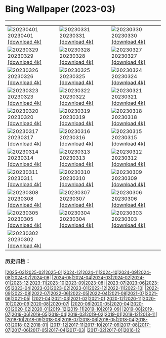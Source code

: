 # Bing Wallpaper (2023-03)
**************

<table><tr><td><img src="https://www.bing.com/th?id=OHR.JavaBromo_JA-JP8216089017_1920x1080.jpg" alt="20230401"> 20230401 <a href="https://www.bing.com/th?id=OHR.JavaBromo_JA-JP8216089017_UHD.jpg">[download 4k]</a></td><td><img src="https://www.bing.com/th?id=OHR.SteyrRiver_JA-JP7431516519_1920x1080.jpg" alt="20230331"> 20230331 <a href="https://www.bing.com/th?id=OHR.SteyrRiver_JA-JP7431516519_UHD.jpg">[download 4k]</a></td><td><img src="https://www.bing.com/th?id=OHR.PeacockFeathers_JA-JP8020254478_1920x1080.jpg" alt="20230330"> 20230330 <a href="https://www.bing.com/th?id=OHR.PeacockFeathers_JA-JP8020254478_UHD.jpg">[download 4k]</a></td></tr><tr><td><img src="https://www.bing.com/th?id=OHR.NuzzleManatee_JA-JP7643985529_1920x1080.jpg" alt="20230329"> 20230329 <a href="https://www.bing.com/th?id=OHR.NuzzleManatee_JA-JP7643985529_UHD.jpg">[download 4k]</a></td><td><img src="https://www.bing.com/th?id=OHR.MWDolomites_JA-JP6615150249_1920x1080.jpg" alt="20230328"> 20230328 <a href="https://www.bing.com/th?id=OHR.MWDolomites_JA-JP6615150249_UHD.jpg">[download 4k]</a></td><td><img src="https://www.bing.com/th?id=OHR.NYCClouds_JA-JP8300567646_1920x1080.jpg" alt="20230327"> 20230327 <a href="https://www.bing.com/th?id=OHR.NYCClouds_JA-JP8300567646_UHD.jpg">[download 4k]</a></td></tr><tr><td><img src="https://www.bing.com/th?id=OHR.WildAnza_JA-JP8401293305_1920x1080.jpg" alt="20230326"> 20230326 <a href="https://www.bing.com/th?id=OHR.WildAnza_JA-JP8401293305_UHD.jpg">[download 4k]</a></td><td><img src="https://www.bing.com/th?id=OHR.CecilBrewerStaircase_JA-JP5436692403_1920x1080.jpg" alt="20230325"> 20230325 <a href="https://www.bing.com/th?id=OHR.CecilBrewerStaircase_JA-JP5436692403_UHD.jpg">[download 4k]</a></td><td><img src="https://www.bing.com/th?id=OHR.WildGarlic_JA-JP5100980963_1920x1080.jpg" alt="20230324"> 20230324 <a href="https://www.bing.com/th?id=OHR.WildGarlic_JA-JP5100980963_UHD.jpg">[download 4k]</a></td></tr><tr><td><img src="https://www.bing.com/th?id=OHR.LuebeckCityGate_JA-JP3505171725_1920x1080.jpg" alt="20230323"> 20230323 <a href="https://www.bing.com/th?id=OHR.LuebeckCityGate_JA-JP3505171725_UHD.jpg">[download 4k]</a></td><td><img src="https://www.bing.com/th?id=OHR.LakePowellAerial_JA-JP3314400554_1920x1080.jpg" alt="20230322"> 20230322 <a href="https://www.bing.com/th?id=OHR.LakePowellAerial_JA-JP3314400554_UHD.jpg">[download 4k]</a></td><td><img src="https://www.bing.com/th?id=OHR.PurpleCrocus_JA-JP3096811361_1920x1080.jpg" alt="20230321"> 20230321 <a href="https://www.bing.com/th?id=OHR.PurpleCrocus_JA-JP3096811361_UHD.jpg">[download 4k]</a></td></tr><tr><td><img src="https://www.bing.com/th?id=OHR.ColourDay_JA-JP2821743864_1920x1080.jpg" alt="20230320"> 20230320 <a href="https://www.bing.com/th?id=OHR.ColourDay_JA-JP2821743864_UHD.jpg">[download 4k]</a></td><td><img src="https://www.bing.com/th?id=OHR.BarnOwlWinter_JA-JP4202222314_1920x1080.jpg" alt="20230319"> 20230319 <a href="https://www.bing.com/th?id=OHR.BarnOwlWinter_JA-JP4202222314_UHD.jpg">[download 4k]</a></td><td><img src="https://www.bing.com/th?id=OHR.MarsTars_JA-JP7289080532_1920x1080.jpg" alt="20230318"> 20230318 <a href="https://www.bing.com/th?id=OHR.MarsTars_JA-JP7289080532_UHD.jpg">[download 4k]</a></td></tr><tr><td><img src="https://www.bing.com/th?id=OHR.BallyvooneyCove_JA-JP7014122582_1920x1080.jpg" alt="20230317"> 20230317 <a href="https://www.bing.com/th?id=OHR.BallyvooneyCove_JA-JP7014122582_UHD.jpg">[download 4k]</a></td><td><img src="https://www.bing.com/th?id=OHR.ChengduPanda_JA-JP6801734483_1920x1080.jpg" alt="20230316"> 20230316 <a href="https://www.bing.com/th?id=OHR.ChengduPanda_JA-JP6801734483_UHD.jpg">[download 4k]</a></td><td><img src="https://www.bing.com/th?id=OHR.AgueroSpain_JA-JP6121503276_1920x1080.jpg" alt="20230315"> 20230315 <a href="https://www.bing.com/th?id=OHR.AgueroSpain_JA-JP6121503276_UHD.jpg">[download 4k]</a></td></tr><tr><td><img src="https://www.bing.com/th?id=OHR.CyprusMaze_JA-JP5885835896_1920x1080.jpg" alt="20230314"> 20230314 <a href="https://www.bing.com/th?id=OHR.CyprusMaze_JA-JP5885835896_UHD.jpg">[download 4k]</a></td><td><img src="https://www.bing.com/th?id=OHR.LongWharf_JA-JP5630478017_1920x1080.jpg" alt="20230313"> 20230313 <a href="https://www.bing.com/th?id=OHR.LongWharf_JA-JP5630478017_UHD.jpg">[download 4k]</a></td><td><img src="https://www.bing.com/th?id=OHR.TheaterRomania_JA-JP5242911484_1920x1080.jpg" alt="20230312"> 20230312 <a href="https://www.bing.com/th?id=OHR.TheaterRomania_JA-JP5242911484_UHD.jpg">[download 4k]</a></td></tr><tr><td><img src="https://www.bing.com/th?id=OHR.Fukushima2023_JA-JP4630434917_1920x1080.jpg" alt="20230311"> 20230311 <a href="https://www.bing.com/th?id=OHR.Fukushima2023_JA-JP4630434917_UHD.jpg">[download 4k]</a></td><td><img src="https://www.bing.com/th?id=OHR.EdaleValley_JA-JP4269904879_1920x1080.jpg" alt="20230310"> 20230310 <a href="https://www.bing.com/th?id=OHR.EdaleValley_JA-JP4269904879_UHD.jpg">[download 4k]</a></td><td><img src="https://www.bing.com/th?id=OHR.WaimeaRainbow_JA-JP4261637321_1920x1080.jpg" alt="20230309"> 20230309 <a href="https://www.bing.com/th?id=OHR.WaimeaRainbow_JA-JP4261637321_UHD.jpg">[download 4k]</a></td></tr><tr><td><img src="https://www.bing.com/th?id=OHR.IntlWomensDayChange_JA-JP4020682883_1920x1080.jpg" alt="20230308"> 20230308 <a href="https://www.bing.com/th?id=OHR.IntlWomensDayChange_JA-JP4020682883_UHD.jpg">[download 4k]</a></td><td><img src="https://www.bing.com/th?id=OHR.YuanyangChina_JA-JP3696501560_1920x1080.jpg" alt="20230307"> 20230307 <a href="https://www.bing.com/th?id=OHR.YuanyangChina_JA-JP3696501560_UHD.jpg">[download 4k]</a></td><td><img src="https://www.bing.com/th?id=OHR.IcelandHorses_JA-JP3317505817_1920x1080.jpg" alt="20230306"> 20230306 <a href="https://www.bing.com/th?id=OHR.IcelandHorses_JA-JP3317505817_UHD.jpg">[download 4k]</a></td></tr><tr><td><img src="https://www.bing.com/th?id=OHR.Waterleidingduinen_JA-JP5712335210_1920x1080.jpg" alt="20230305"> 20230305 <a href="https://www.bing.com/th?id=OHR.Waterleidingduinen_JA-JP5712335210_UHD.jpg">[download 4k]</a></td><td><img src="https://www.bing.com/th?id=OHR.PicoVolcano_JA-JP2263214276_1920x1080.jpg" alt="20230304"> 20230304 <a href="https://www.bing.com/th?id=OHR.PicoVolcano_JA-JP2263214276_UHD.jpg">[download 4k]</a></td><td><img src="https://www.bing.com/th?id=OHR.DollsFestival2023_JA-JP1535577982_1920x1080.jpg" alt="20230303"> 20230303 <a href="https://www.bing.com/th?id=OHR.DollsFestival2023_JA-JP1535577982_UHD.jpg">[download 4k]</a></td></tr><tr><td><img src="https://www.bing.com/th?id=OHR.NegratinSpain_JA-JP8343250865_1920x1080.jpg" alt="20230302"> 20230302 <a href="https://www.bing.com/th?id=OHR.NegratinSpain_JA-JP8343250865_UHD.jpg">[download 4k]</a></td><td></td><td></td></tr></table>

### 历史归档：

|[2025-03](/../2025-03/2025-03.md)|[2025-02](/../2025-02/2025-02.md)|[2025-01](/../2025-01/2025-01.md)|[2024-12](/../2024-12/2024-12.md)|[2024-11](/../2024-11/2024-11.md)|[2024-10](/../2024-10/2024-10.md)|[2024-09](/../2024-09/2024-09.md)|[2024-08](/../2024-08/2024-08.md)|[2024-07](/../2024-07/2024-07.md)|[2024-06](/../2024-06/2024-06.md)|
|[2024-05](/../2024-05/2024-05.md)|[2024-04](/../2024-04/2024-04.md)|[2024-03](/../2024-03/2024-03.md)|[2024-02](/../2024-02/2024-02.md)|[2024-01](/../2024-01/2024-01.md)|[2023-12](/../2023-12/2023-12.md)|[2023-11](/../2023-11/2023-11.md)|[2023-10](/../2023-10/2023-10.md)|[2023-09](/../2023-09/2023-09.md)|[2023-08](/../2023-08/2023-08.md)|
|[2023-07](/../2023-07/2023-07.md)|[2023-06](/../2023-06/2023-06.md)|[2023-05](/../2023-05/2023-05.md)|[2023-04](/../2023-04/2023-04.md)|[2023-03](/2023-03.md)|[2023-02](/../2023-02/2023-02.md)|[2023-01](/../2023-01/2023-01.md)|[2022-12](/../2022-12/2022-12.md)|[2022-11](/../2022-11/2022-11.md)|[2022-10](/../2022-10/2022-10.md)|
|[2022-09](/../2022-09/2022-09.md)|[2022-08](/../2022-08/2022-08.md)|[2022-07](/../2022-07/2022-07.md)|[2022-06](/../2022-06/2022-06.md)|[2022-05](/../2022-05/2022-05.md)|[2022-04](/../2022-04/2022-04.md)|[2021-08](/../2021-08/2021-08.md)|[2021-07](/../2021-07/2021-07.md)|[2021-06](/../2021-06/2021-06.md)|[2021-05](/../2021-05/2021-05.md)|
|[2021-04](/../2021-04/2021-04.md)|[2021-03](/../2021-03/2021-03.md)|[2021-02](/../2021-02/2021-02.md)|[2021-01](/../2021-01/2021-01.md)|[2020-12](/../2020-12/2020-12.md)|[2020-11](/../2020-11/2020-11.md)|[2020-10](/../2020-10/2020-10.md)|[2020-09](/../2020-09/2020-09.md)|[2020-08](/../2020-08/2020-08.md)|[2020-07](/../2020-07/2020-07.md)|
|[2020-06](/../2020-06/2020-06.md)|[2020-05](/../2020-05/2020-05.md)|[2020-04](/../2020-04/2020-04.md)|[2020-03](/../2020-03/2020-03.md)|[2020-02](/../2020-02/2020-02.md)|[2020-01](/../2020-01/2020-01.md)|[2019-12](/../2019-12/2019-12.md)|[2019-11](/../2019-11/2019-11.md)|[2019-10](/../2019-10/2019-10.md)|[2019-09](/../2019-09/2019-09.md)|
|[2019-08](/../2019-08/2019-08.md)|[2019-07](/../2019-07/2019-07.md)|[2019-06](/../2019-06/2019-06.md)|[2019-05](/../2019-05/2019-05.md)|[2019-04](/../2019-04/2019-04.md)|[2019-03](/../2019-03/2019-03.md)|[2019-02](/../2019-02/2019-02.md)|[2019-01](/../2019-01/2019-01.md)|[2018-12](/../2018-12/2018-12.md)|[2018-11](/../2018-11/2018-11.md)|
|[2018-10](/../2018-10/2018-10.md)|[2018-09](/../2018-09/2018-09.md)|[2018-08](/../2018-08/2018-08.md)|[2018-07](/../2018-07/2018-07.md)|[2018-06](/../2018-06/2018-06.md)|[2018-05](/../2018-05/2018-05.md)|[2018-04](/../2018-04/2018-04.md)|[2018-03](/../2018-03/2018-03.md)|[2018-02](/../2018-02/2018-02.md)|[2018-01](/../2018-01/2018-01.md)|
|[2017-12](/../2017-12/2017-12.md)|[2017-11](/../2017-11/2017-11.md)|[2017-10](/../2017-10/2017-10.md)|[2017-09](/../2017-09/2017-09.md)|[2017-08](/../2017-08/2017-08.md)|[2017-07](/../2017-07/2017-07.md)|[2017-06](/../2017-06/2017-06.md)|[2017-05](/../2017-05/2017-05.md)|[2017-04](/../2017-04/2017-04.md)|[2017-03](/../2017-03/2017-03.md)|
|[2017-02](/../2017-02/2017-02.md)|[2017-01](/../2017-01/2017-01.md)|[2016-12](/../2016-12/2016-12.md)